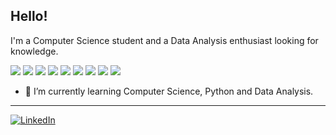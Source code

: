 ## Hello!


I'm a Computer Science student and a Data Analysis enthusiast looking for knowledge. 

![](https://img.shields.io/badge/OS-Linux-informational?style=flat&logo=linux&logoColor=white&color=5690fc)
![](https://img.shields.io/badge/Code-Python-informational?style=flat&logo=python&logoColor=white&color=5690fc)
![](https://img.shields.io/badge/Code-NumPy-informational?style=flat&logo=NumPy&logoColor=white&color=5690fc)
![](https://img.shields.io/badge/Code-Pandas-informational?style=flat&logo=pandas&logoColor=white&color=5690fc)
![](https://img.shields.io/badge/DB-MySQL-informational?style=flat&logo=mysql&logoColor=white&color=5690fc)
![](https://img.shields.io/badge/DB-Google_BigQuery-informational?style=flat&logo=google&logoColor=white&color=5690fc)
![](https://img.shields.io/badge/Data-Power_BI-informational?style=flat&logo=Power_BI&logoColor=white&color=5690fc)
![](https://img.shields.io/badge/Data-Excel-informational?style=flat&logo=Excel&logoColor=white&color=5690fc)
![](https://img.shields.io/badge/tools-Jupyter-informational?style=flat&logo=jupyter&logoColor=white&color=5690fc)


- 🌱 I’m currently learning Computer Science, Python and Data Analysis.

---

[![LinkedIn](https://img.shields.io/badge/-linkedin-0A66C2?logo=linkedin&logoColor=white&style=for-the-badge)](https://www.linkedin.com/in/camila-b-0878a2108)

<!-- 
- 🔭 I’m currently working on ...
- 👯 I’m looking to collaborate on ...
- 🤔 I’m looking for help with ...
- 💬 Ask me about ...
- 📫 How to reach me: ...
- 😄 Pronouns: ...
- ⚡ Fun fact: ...
-->
